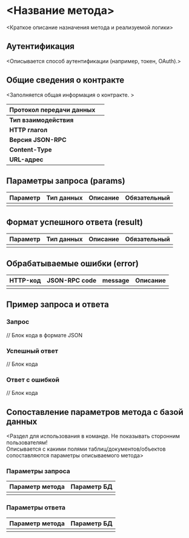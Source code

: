 # \<Название метода\>

\<Краткое описание назначения метода и реализуемой логики\>

## Аутентификация

\<Описывается способ аутентификации (например, токен, OAuth).\>

## Общие сведения о контракте

\<Заполняется общая информация о контракте. \>

| Протокол передачи данных |  |
| :---- | :---- |
| **Тип взаимодействия** |  |
| **HTTP глагол** |  |
| **Версия JSON-RPC** |  |
| **Content-Type** |  |
| **URL-адрес** |  |

## Параметры запроса (params)

| Параметр | Тип данных | Описание | Обязательный |
| :---- | :---- | :---- | :---- |
|  |  |  |  |

## Формат успешного ответа (​​result)

| Параметр | Тип данных | Описание | Обязательный |
| :---- | :---- | :---- | :---- |
|  |  |  |  |

## Обрабатываемые ошибки (error) 

| HTTP-код | JSON-RPC code | message | Описание |
| :---- | :---- | :---- | :---- |
|  |  |  |  |

## Пример запроса и ответа

### Запрос

// Блок кода в формате JSON

### Успешный ответ

// Блок кода 

### Ответ с ошибкой

// Блок кода

## Сопоставление параметров метода с базой данных

\<Раздел для использования в команде. Не показывать сторонним пользователям\!  
Описывается с какими полями таблиц/документов/объектов сопоставляются параметры описываемого метода\>

### Параметры запроса

| Параметр метода | Параметр БД |
| :---- | :---- |
|  |  |

### Параметры ответа

| Параметр метода | Параметр БД |
| :---- | :---- |
|  |  |

